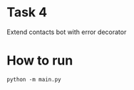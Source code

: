 Task 4
======

Extend contacts bot with error decorator

How to run
==========
```shell
python -m main.py
```
